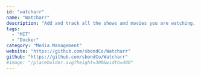 ```yaml
---
id: "watcharr"
name: "Watcharr"
description: "Add and track all the shows and movies you are watching. Comes with user authentication, modern and clean UI and a very simple setup."
tags:
  - "MIT"
  - "Docker"
category: "Media Management"
website: "https://github.com/sbondCo/Watcharr"
github: "https://github.com/sbondCo/Watcharr"
#image: "/placeholder.svg?height=300&width=400"
---
```


